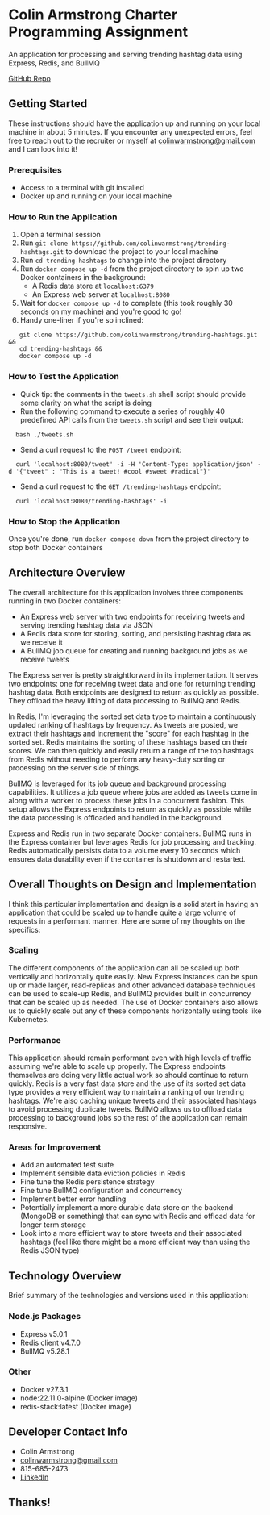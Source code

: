 # Colin Armstrong Charter Programming Assignment

An application for processing and serving trending hashtag data using Express, Redis, and BullMQ

[GitHub Repo](https://github.com/colinwarmstrong/trending-hashtags)

## Getting Started

These instructions should have the application up and running on your local machine in about 5 minutes. If you encounter
any unexpected errors, feel free to reach out to the recruiter or myself at colinwarmstrong@gmail.com and I can look
into it!

### Prerequisites

- Access to a terminal with git installed
- Docker up and running on your local machine

### How to Run the Application

1. Open a terminal session
2. Run `git clone https://github.com/colinwarmstrong/trending-hashtags.git` to download the project to your local
   machine
3. Run `cd trending-hashtags` to change into the project directory
4. Run `docker compose up -d` from the project directory to spin up two Docker containers in the background:
    - A Redis data store at `localhost:6379`
    - An Express web server at `localhost:8080`
5. Wait for `docker compose up -d` to complete (this took roughly 30 seconds on my machine)
   and you're good to go!
6. Handy one-liner if you're so inclined:

```shell
   git clone https://github.com/colinwarmstrong/trending-hashtags.git &&
   cd trending-hashtags &&
   docker compose up -d
```

### How to Test the Application

- Quick tip: the comments in the `tweets.sh` shell script should provide some clarity on what the script is doing
- Run the following command to execute a series of roughly 40 predefined API calls from the `tweets.sh` script and see
  their output:

```shell
  bash ./tweets.sh
```

- Send a curl request to the `POST /tweet` endpoint:

```shell
  curl 'localhost:8080/tweet' -i -H 'Content-Type: application/json' -d '{"tweet" : "This is a tweet! #cool #sweet #radical"}'
```

- Send a curl request to the `GET /trending-hashtags` endpoint:

```shell
  curl 'localhost:8080/trending-hashtags' -i
```

### How to Stop the Application

Once you're done, run `docker compose down` from the project directory to stop both Docker containers

## Architecture Overview

The overall architecture for this application involves three components running in two Docker containers:

- An Express web server with two endpoints for receiving tweets and serving trending hashtag data via JSON
- A Redis data store for storing, sorting, and persisting hashtag data as we receive it
- A BullMQ job queue for creating and running background jobs as we receive tweets

The Express server is pretty straightforward in its implementation. It serves two endpoints: one for receiving tweet
data and one for returning trending hashtag data. Both endpoints are designed to return as quickly as possible. They
offload the heavy lifting of data processing to BullMQ and Redis.

In Redis, I'm leveraging the sorted set data type to maintain a continuously updated ranking of hashtags by
frequency. As tweets are posted, we extract their hashtags and increment the "score" for each hashtag in the sorted
set. Redis maintains the sorting of these hashtags based on their scores. We can then quickly and easily return
a range of the top hashtags from Redis without needing to perform any heavy-duty sorting or processing on the server
side of things.

BullMQ is leveraged for its job queue and background processing capabilities. It utilizes a job queue where jobs are
added as tweets come in along with a worker to process these jobs in a concurrent fashion. This setup allows the
Express endpoints to return as quickly as possible while the data processing is offloaded and handled in the background.

Express and Redis run in two separate Docker containers. BullMQ runs in the Express container but leverages Redis for
job processing and tracking. Redis automatically persists data to a volume every 10 seconds which ensures
data durability even if the container is shutdown and restarted.

## Overall Thoughts on Design and Implementation

I think this particular implementation and design is a solid start in having an application that could
be scaled up to handle quite a large volume of requests in a performant manner. Here are some of my thoughts on
the specifics:

### Scaling

The different components of the application can all be scaled up both vertically and horizontally quite easily.
New Express instances can be spun up or made larger, read-replicas and other advanced database techniques can be used to
scale-up Redis, and BullMQ provides built in concurrency that can be scaled up as needed. The use of Docker containers
also allows us to quickly scale out any of these components horizontally using tools like Kubernetes.

### Performance

This application should remain performant even with high levels of traffic assuming we're able to scale up properly. The
Express endpoints themselves are doing very little actual work so should continue to return quickly. Redis is a very
fast data store and the use of its sorted set data type provides a very efficient way to maintain a ranking of our
trending hashtags. We're also caching unique tweets and their associated hashtags to avoid processing duplicate tweets.
BullMQ allows us to offload data processing to background jobs so the rest of the application can remain responsive.

### Areas for Improvement

- Add an automated test suite
- Implement sensible data eviction policies in Redis
- Fine tune the Redis persistence strategy
- Fine tune BullMQ configuration and concurrency
- Implement better error handling
- Potentially implement a more durable data store on the backend (MongoDB or something) that can sync with
  Redis and offload data for longer term storage
- Look into a more efficient way to store tweets and their associated hashtags (feel like there might be
  a more efficient way than using the Redis JSON type)

## Technology Overview

Brief summary of the technologies and versions used in this application:

### Node.js Packages

- Express v5.0.1
- Redis client v4.7.0
- BullMQ v5.28.1

### Other

- Docker v27.3.1
- node:22.11.0-alpine (Docker image)
- redis-stack:latest (Docker image)

## Developer Contact Info

- Colin Armstrong
- colinwarmstrong@gmail.com
- 815-685-2473
- [LinkedIn](https://www.linkedin.com/in/colinwarmstrong/)

## Thanks!
